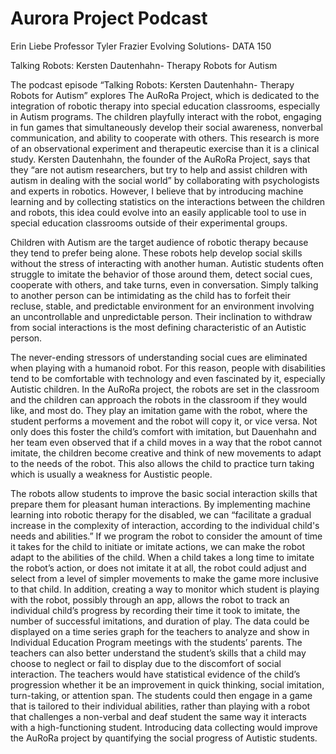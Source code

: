 # Aurora Project Podcast

Erin Liebe
Professor Tyler Frazier
Evolving Solutions- DATA 150

Talking Robots: Kersten Dautenhahn- Therapy Robots for Autism

The podcast episode “Talking Robots: Kersten Dautenhahn- Therapy Robots for Autism” explores The AuRoRa Project, which is dedicated to the integration of robotic therapy into special education classrooms, especially in Autism programs. The children playfully interact with the robot, engaging in fun games that simultaneously develop their social awareness, nonverbal communication, and ability to cooperate with others. This research is more of an observational experiment and therapeutic exercise than it is a clinical study. Kersten Dautenhahn, the founder of the AuRoRa Project, says that they “are not autism researchers, but try to help and assist children with autism in dealing with the social world” by collaborating with psychologists and experts in robotics. However, I believe that by introducing machine learning and by collecting statistics on the interactions between the children and robots, this idea could evolve into an easily applicable tool to use in special education classrooms outside of their experimental groups.

Children with Autism are the target audience of robotic therapy because they tend to prefer being alone. These robots help develop social skills without the stress of interacting with another human. Autistic students often struggle to imitate the behavior of those around them, detect social cues, cooperate with others, and take turns, even in conversation. Simply talking to another person can be intimidating as the child has to forfeit their recluse, stable, and predictable environment for an environment involving an uncontrollable and unpredictable person. Their inclination to withdraw from social interactions is the most defining characteristic of an Autistic person.

The never-ending stressors of understanding social cues are eliminated when playing with a humanoid robot. For this reason, people with disabilities tend to be comfortable with technology and even fascinated by it, especially Autistic children. In the AuRoRa project, the robots are set in the classroom and the children can approach the robots in the classroom if they would like, and most do. They play an imitation game with the robot, where the student performs a movement and the robot will copy it, or vice versa. Not only does this foster the child’s comfort with imitation, but Dauenhahn and her team even observed that if a child moves in a way that the robot cannot imitate, the children become creative and think of new movements to adapt to the needs of the robot. This also allows the child to practice turn taking which is usually a weakness for Austistic people.

The robots allow students to improve the basic social interaction skills that prepare them for pleasant human interactions. By implementing machine learning into robotic therapy for the disabled, we can “facilitate a gradual increase in the complexity of interaction, according to the individual child's needs and abilities.” If we program the robot to consider the amount of time it takes for the child to initiate or imitate actions, we can make the robot adapt to the abilities of the child. When a child takes a long time to imitate the robot’s action, or does not imitate it at all, the robot could adjust and select from a level of simpler movements to make the game more inclusive to that child. In addition, creating a way to monitor which student is playing with the robot, possibly through an app, allows the robot to track an individual child’s progress by recording their time it took to imitate, the number of successful imitations, and duration of play. The data could be displayed on a time series graph for the teachers to analyze and show in Individual Education Program meetings with the students’ parents. The teachers can also better understand the student’s skills that a child may choose to neglect or fail to display due to the discomfort of social interaction. The teachers would have statistical evidence of the child’s progression whether it be an improvement in quick thinking, social imitation, turn-taking, or attention span. The students could then engage in a game that is tailored to their individual abilities, rather than playing with a robot that challenges a non-verbal and deaf student the same way it interacts with a high-functioning student. Introducing data collecting would improve the AuRoRa project by quantifying the social progress of Autistic students.

